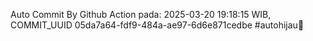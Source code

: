 Auto Commit By Github Action pada: 2025-03-20 19:18:15 WIB, COMMIT_UUID 05da7a64-fdf9-484a-ae97-6d6e871cedbe #autohijau🗿
